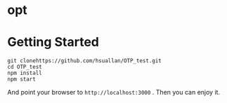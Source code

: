 ﻿# opt
 # Getting Started
```
git clonehttps://github.com/hsuallan/OTP_test.git
cd OTP_test
npm install
npm start
```
And point your browser to `http://localhost:3000` . Then you can enjoy it.

